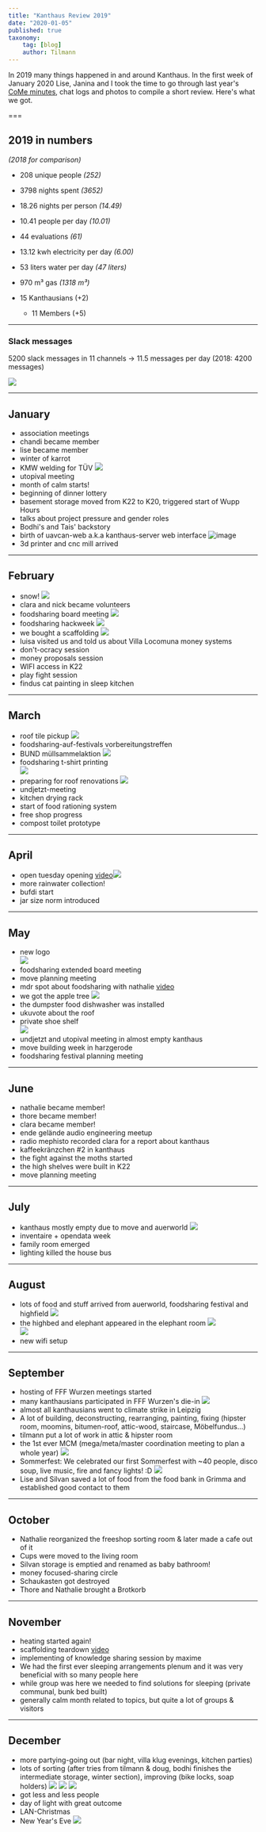 ```yaml
---
title: "Kanthaus Review 2019"
date: "2020-01-05"
published: true
taxonomy:
    tag: [blog]
    author: Tilmann
---
```


In 2019 many things happened in and around Kanthaus. In the first week of January 2020 Lise, Janina and I took the time to go through last year's [CoMe minutes](/governance/minutes), chat logs and photos to compile a short review. Here's what we got.

===

## 2019 in numbers

_(2018 for comparison)_

- 208 unique people _(252)_
- 3798 nights spent _(3652)_
- 18.26 nights per person _(14.49)_
- 10.41 people per day _(10.01)_
- 44 evaluations _(61)_
- 13.12 kwh electricity per day _(6.00)_
- 53 liters water per day _(47 liters)_
- 970 m³ gas _(1318 m³)_

- 15 Kanthausians (+2)
    - 11 Members (+5)

---

### Slack messages

5200 slack messages in 11 channels -> 11.5 messages per day (2018: 4200 messages)

![](slackMsgOverview.png)

---

## January
- association meetings
- chandi became member
- lise became member
- winter of karrot
- KMW welding for TÜV ![](01carOnFire.jpg)
- utopival meeting
- month of calm starts!
- beginning of dinner lottery
- basement storage moved from K22 to K20, triggered start of Wupp Hours
- talks about project pressure and gender roles
- Bodhi's and Tais' backstory
- birth of uavcan-web a.k.a kanthaus-server web interface ![image](01uavcan.png)
- 3d printer and cnc mill arrived

---

## February
- snow! ![](02snowballs.jpg)
- clara and nick became volunteers
- foodsharing board meeting ![](02fsBoard.jpg)
- foodsharing hackweek ![](02fsHackweek.jpg)
- we bought a scaffolding ![](02scaffolding.jpg)
- luisa visited us and told us about Villa Locomuna money systems
- don't-ocracy session
- money proposals session
- WIFI access in K22
- play fight session
- findus cat painting in sleep kitchen

---

## March
- roof tile pickup ![](03roofTilePickup.jpg)
- foodsharing-auf-festivals vorbereitungstreffen
- BUND müllsammelaktion ![](03trashRemoval.jpg)
- foodsharing t-shirt printing <br> ![](03shirtPrinting.jpg)
- preparing for roof renovations ![](03atticCleanout.jpg)
- undjetzt-meeting
- kitchen drying rack
- start of food rationing system
- free shop progress
- compost toilet prototype

---

## April
- open tuesday opening [video](https://cloud.kanthaus.online/s/DLyPTeY742Lj69E)![](04openTuesdayOpening.jpg)
- more rainwater collection!
- bufdi start
- jar size norm introduced

---

## May
- new logo <br> ![](https://kanthaus.online/user/pages/pics/newLogo.png)
- foodsharing extended board meeting
- move planning meeting
- mdr spot about foodsharing with nathalie [video](https://cloud.kanthaus.online/s/8LNLTsc7A7GtgaY)
- we got the apple tree ![](05appleTree.jpg)
- the dumpster food dishwasher was installed
- ukuvote about the roof
- private shoe shelf <br> ![](05privateshoeshelf.jpg)
- undjetzt and utopival meeting in almost empty kanthaus
- move building week in harzgerode
- foodsharing festival planning meeting

---

## June
- nathalie became member!
- thore became member!
- clara became member!
- ende gelände audio engineering meetup
- radio mephisto recorded clara for a report about kanthaus
- kaffeekränzchen #2 in kanthaus
- the fight against the moths started
- the high shelves were built in K22
- move planning meeting

---

## July
- kanthaus mostly empty due to move and auerworld ![](https://yunity.org/user/pages/10.heartbeat/2019-07-01/moveBanner.png)
- inventaire + opendata week
- family room emerged
- lighting killed the house bus

---

## August
- lots of food and stuff arrived from auerworld, foodsharing festival and highfield ![](08highfieldLoot.jpg)
- the highbed and elephant appeared in the elephant room ![](https://yunity.org/user/pages/10.heartbeat/2019-08-26/palmRoomBed.jpg) <br> ![](https://yunity.org/user/pages/10.heartbeat/2019-08-26/elephant.jpg)
- new wifi setup

---

## September
- hosting of FFF Wurzen meetings started
- many kanthausians participated in FFF Wurzen's die-in ![](09dieIn.jpg)
- almost all kanthausians went to climate strike in Leipzig
- A lot of building, deconstructing, rearranging, painting, fixing (hipster room, moomins, bitumen-roof, attic-wood, staircase, Möbelfundus...)
- tilmann put a lot of work in attic & hipster room
- the 1st ever MCM (mega/meta/master coordination meeting to plan a whole year) ![](09MCM.jpg)
- Sommerfest: We celebrated our first Sommerfest with ~40 people, disco soup, live music, fire and fancy lights! :D ![](09sommerfestCollage.jpg)
- Lise and Silvan saved a lot of food from the food bank in Grimma and established good contact to them

---

## October
- Nathalie reorganized the freeshop sorting room & later made a cafe out of it
- Cups were moved to the living room
- Silvan storage is emptied and renamed as baby bathroom!
- money focused-sharing circle
- Schaukasten got destroyed
- Thore and Nathalie brought a Brotkorb

---

## November
- heating started again!
- scaffolding teardown [video](https://cloud.kanthaus.online/s/83ASPtS8rjf4EGx)
- implementing of knowledge sharing session by maxime
- We had the first ever sleeping arrangements plenum and it was very beneficial with so many people here
- while group was here we needed to find solutions for sleeping (private communal, bunk bed built)
- generally calm month related to topics, but quite a lot of groups & visitors

---

## December
- more partying-going out (bar night, villa klug evenings, kitchen parties)
- lots of sorting (after tries from tilmann & doug, bodhi finishes the intermediate storage, winter section), improving (bike locks, soap holders) ![](12glovesCompartment.jpg) ![](12whiteBikeLock.jpg) ![](12soapHolder.jpg)
- got less and less people
- day of light with great outcome
- LAN-Christmas
- New Year's Eve ![](12NewYearsRacelette.jpg)
